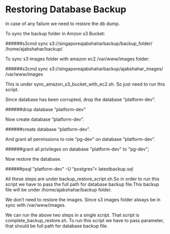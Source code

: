 # Restoring Database Backup

In case of any failure we need to restore the db dump.

To sync the backup folder in Amzon s3 Bucket:

######s3cmd sync s3://singaporeajabshaharbackup/backup_folder/  /home/ajabshahar/backup/

To sync s3  images folder with amazon ec2 /var/www/images folder:

######s3cmd sync s3://singaporeajabshaharbackup/ajabshahar_images/  /var/www/images

This is under sync_amazon_s3_bucket_with_ec2.sh. So just need to run this script.

Since database has been corrupted, drop the database “platform-dev”.

######drop database “platform-dev”

Now create  database “platform-dev”.

######create database “platform-dev”.

And grant all permissions to role “pg-dev” on database “platform-dev”.

######grant all privileges on database "platform-dev" to "pg-dev";

Now restore the database.

######psql "platform-dev" -U “postgres”< latestbackup.sql

All these steps are under backup_restore_script.sh.So in order to run this script we have to pass the full path for database backup file.This backup file will be under /home/ajabshahar/backup  folder.

We don’t need to restore the images. Since s3 images folder always be in sync with /var/www/images.

We can run the above two steps in a single script. That script is complete_backup_restore.sh. To run this script we have to pass parameter, that should be full path for database backup file. 















